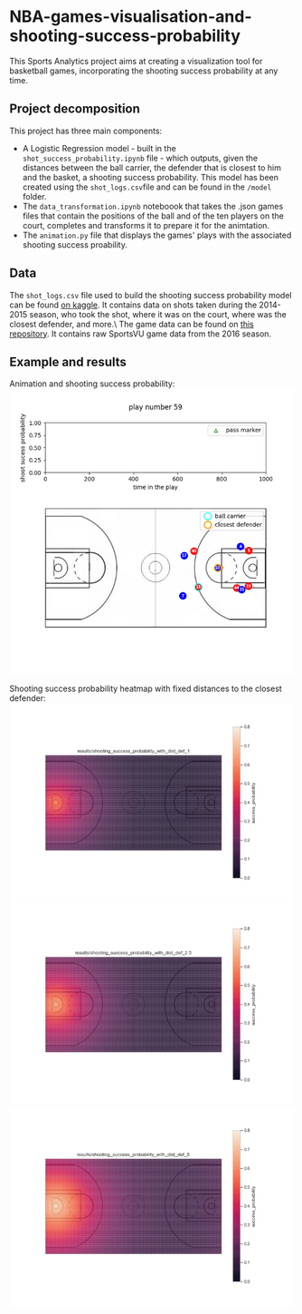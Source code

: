 # NBA-games-visualisation-and-shooting-success-probability
This Sports Analytics project aims at creating a visualization tool for basketball games, incorporating the shooting success probability at any time.

## Project decomposition

This project has three main components:
- A Logistic Regression model - built in the `shot_success_probability.ipynb` file - which outputs, given the distances between the ball carrier, the defender that is closest to him and the basket, a shooting success probability. This model has been created using the `shot_logs.csv`file and can be found in the `/model` folder.
- The `data_transformation.ipynb` noteboook that takes the .json games files that contain the positions of the ball and of the ten players on the court, completes and transforms it to prepare it for the animtation.
- The `animation.py` file that displays the games' plays with the associated shooting success proability.

## Data

The `shot_logs.csv` file used to build the shooting success probability model can be found [on kaggle](https://www.kaggle.com/dansbecker/nba-shot-logs). It contains data on shots taken during the 2014-2015 season, who took the shot, where it was on the court, where was the closest defender, and more.\\
The game data can be found on [this repository](https://github.com/linouk23/NBA-Player-Movements). It contains raw SportsVU game data from the 2016 season.

## Example and results

Animation and shooting success probability:
![example gif](results/example.gif)

Shooting success probability heatmap with fixed distances to the closest defender:
![shooting success probability on the court with a closest defender 1 foot away](results/shooting_success_probability_with_dist_def_1.png)
![shooting success probability on the court with a closest defender 2.5 feet away](results/shooting_success_probability_with_dist_def_2.5.png)
![shooting success probability on the court with a closest defender 5 feet away](results/shooting_success_probability_with_dist_def_5.png)
